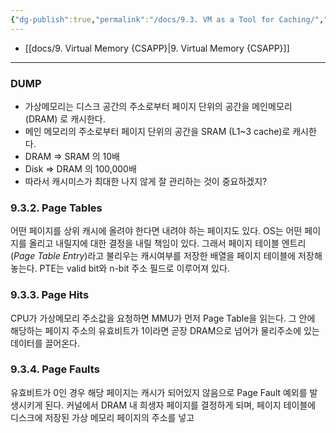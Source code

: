 ```yaml
---
{"dg-publish":true,"permalink":"/docs/9.3. VM as a Tool for Caching/","title":"9.3. VM as a Tool for Caching"}
---
```


- [[docs/9. Virtual Memory {CSAPP}\|9. Virtual Memory {CSAPP}]]

___

### DUMP

- 가상메모리는 디스크 공간의 주소로부터 페이지 단위의 공간을 메인메모리 (DRAM) 로 캐시한다.
- 메인 메모리의 주소로부터 페이지 단위의 공간을 SRAM (L1~3 cache)로 캐시한다.
- DRAM  => SRAM 의 10배
- Disk => DRAM 의 100,000배
- 따라서 캐시미스가 최대한 나지 않게 잘 관리하는 것이 중요하겠지?

### 9.3.2. Page Tables

어떤 페이지를 상위 캐시에 올려야 한다면 내려야 하는 페이지도 있다. OS는 어떤 페이지를 올리고 내릴지에 대한 결정을 내릴 책임이 있다. 그래서 페이지 테이블 엔트리 (*Page Table Entry*)라고 불리우는 캐시여부를 저장한 배열을 페이지 테이블에 저장해놓는다. PTE는 valid bit와 n-bit 주소 필드로 이루어져 있다.

### 9.3.3. Page Hits

CPU가 가상메모리 주소값을 요청하면 MMU가 먼저 Page Table을 읽는다. 그 안에 해당하는 페이지 주소의 유효비트가 1이라면 곧장 DRAM으로 넘어가 물리주소에 있는 데이터를 끌어온다.

### 9.3.4. Page Faults

유효비트가 0인 경우 해당 페이지는 캐시가 되어있지 않음으로 Page Fault 예외를 발생시키게 된다. 커널에서 DRAM 내 희생자 페이지를 결정하게 되며, 페이지 테이블에 디스크에 저장된 가상 메모리 페이지의 주소를 넣고 
